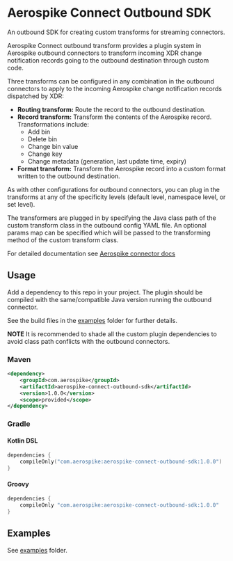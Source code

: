 # Aerospike Connect Outbound SDK

An outbound SDK for creating custom transforms for streaming connectors.

Aerospike Connect outbound transform provides a plugin system in Aerospike
outbound connectors to transform incoming XDR change notification records going
to the outbound destination through custom code.

Three transforms can be configured in any combination in the outbound connectors
to apply to the incoming Aerospike change notification records dispatched by XDR:

- **Routing transform:** Route the record to the outbound destination.
- **Record transform:** Transform the contents of the Aerospike record. Transformations include:
    - Add bin
    - Delete bin
    - Change bin value
    - Change key
    - Change metadata (generation, last update time, expiry)
- **Format transform:** Transform the Aerospike record into a custom format
    written to the outbound destination.

As with other configurations for outbound connectors, you can plug in the
transforms at any of the specificity levels (default level, namespace level, or set level).

The transformers are plugged in by specifying the Java class path of the
custom transform class in the outbound config YAML file. An optional params
map can be specified which will be passed to the transforming method of the
custom transform class.

For detailed documentation see [Aerospike connector docs](https://docs.aerospike.com/docs/connect/streaming-from-asdb/message-transform-outbound.html)

## Usage

Add a dependency to this repo in your project. The plugin should be compiled
with the same/compatible Java version running the outbound connector.

See the build files in the [examples](/examples) folder for further details.

**NOTE** It is recommended to shade all the custom plugin dependencies to avoid
class path conflicts with the outbound connectors.

### Maven

```xml
<dependency>
    <groupId>com.aerospike</groupId>
    <artifactId>aerospike-connect-outbound-sdk</artifactId>
    <version>1.0.0</version>
    <scope>provided</scope>
</dependency>
```

### Gradle

#### Kotlin DSL

```kotlin
dependencies {
    compileOnly("com.aerospike:aerospike-connect-outbound-sdk:1.0.0")
}
```

#### Groovy

```groovy
dependencies {
    compileOnly "com.aerospike:aerospike-connect-outbound-sdk:1.0.0"
}
```

## Examples

See [examples](/examples) folder.
